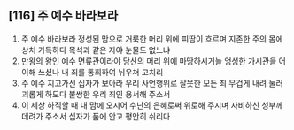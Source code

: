 ## [116] 주 예수 바라보라

1) 주 예수 바라보라 정성된 맘으로 거룩한 머리 위에 피땀이 흐르며 지존한 주의 몸에 상처 가득하다 목석과 같은 자야 눈물도 없느냐
2) 만왕의 왕인 예수 면류관이라야 당신의 머리 위에 마땅하시거늘 엉성한 가시관을 어이해 쓰셨나 내 죄를 통회하여 뉘우쳐 고치리
3) 주 예수 지고가신 십자가 보아라 우리 사언행위로 잘못한 모든 죄 무겁게 내려 눌러 괴롭게 하도다 불쌍한 우리 죄인 용서해 주소서
4) 이 세상 하직할 때 내 맘에 오시어 수난의 은혜로써 위로해 주시며 자비하신 성부께 데려가 주소서 십자가 품에 안고 평안히 쉬리다
